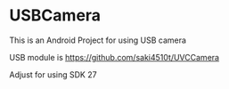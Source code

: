 # USBCamera
This is an Android Project for using USB camera

USB module is https://github.com/saki4510t/UVCCamera

Adjust for using SDK 27
